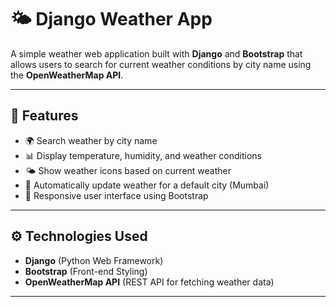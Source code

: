 # 🌤️ Django Weather App

A simple weather web application built with **Django** and **Bootstrap** that allows users to search for current weather conditions by city name using the **OpenWeatherMap API**.

---

## 🚀 Features
- 🌍 Search weather by city name
- 📊 Display temperature, humidity, and weather conditions
- 🌤️ Show weather icons based on current weather
- 🔁 Automatically update weather for a default city (Mumbai)
- 📱 Responsive user interface using Bootstrap


---

## ⚙️ Technologies Used
- **Django** (Python Web Framework)
- **Bootstrap** (Front-end Styling)
- **OpenWeatherMap API** (REST API for fetching weather data)

---